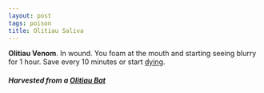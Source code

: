 ```yaml
---
layout: post
tags: poison
title: Olitiau Saliva
---
```


<span class="alchemy"> **Olitiau Venom**. In wound. You foam at the mouth and starting seeing blurry for 1 hour. Save every 10 minutes or start [dying](/2020/11/10/extra-rules/#conditions). </span>

##### Harvested from a [Olitiau Bat](/monsters/bat-olitiau)

